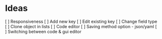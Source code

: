 # Ideas 
[ ] Responsiveness
[ ] Add new key
[ ] Edit existing key
[ ] Change field type
[ ] Clone object in lists
[ ] Code editor
[ ] Saving method option - json/yaml
[ ] Switching between code & gui editor